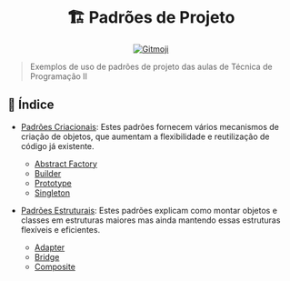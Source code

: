 <div align=center>
  <h1>🏗 Padrões de Projeto</h1>
  <a href="https://gitmoji.dev">
    <img
      src="https://img.shields.io/badge/gitmoji-%20😜%20😍-FFDD67.svg?style=flat-square"
      alt="Gitmoji"
    />
  </a>
</div>

> Exemplos de uso de padrões de projeto das aulas de Técnica de Programação II

## 📃 Índice
- [Padrões Criacionais](./Creational%20Patterns/): Estes padrões fornecem vários mecanismos de criação de objetos, que aumentam a flexibilidade e reutilização de código já existente.
  - [Abstract Factory](./Creational%20Patterns/Abstract%20Factory/README.md)
  - [Builder](./Creational%20Patterns/Builder/README.md)
  - [Prototype](./Creational%20Patterns/Prototype/README.md)
  - [Singleton](./Creational%20Patterns/Singleton/README.md)

- [Padrões Estruturais](./Structural%20Patterns/): Estes padrões explicam como montar objetos e classes em estruturas maiores mas ainda mantendo essas estruturas flexíveis e eficientes.
  - [Adapter](/Structural%20Patterns/Adapter/README.md)
  - [Bridge](/Structural%20Patterns/Bridge/README.md)
  - [Composite](/Structural%20Patterns/Composite/README.md)